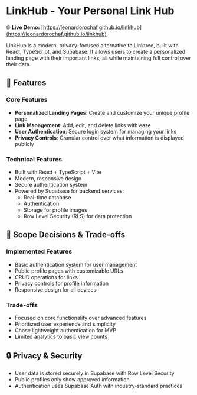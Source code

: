 # LinkHub - Your Personal Link Hub

🌐 **Live Demo:** [https://leonardorochaf.github.io/linkhub](https://leonardorochaf.github.io/linkhub)

LinkHub is a modern, privacy-focused alternative to Linktree, built with React, TypeScript, and Supabase. It allows users to create a personalized landing page with their important links, all while maintaining full control over their data.

## 🌟 Features

### Core Features

- **Personalized Landing Pages**: Create and customize your unique profile page
- **Link Management**: Add, edit, and delete links with ease
- **User Authentication**: Secure login system for managing your links
- **Privacy Controls**: Granular control over what information is displayed publicly

### Technical Features

- Built with React + TypeScript + Vite
- Modern, responsive design
- Secure authentication system
- Powered by Supabase for backend services:
  - Real-time database
  - Authentication
  - Storage for profile images
  - Row Level Security (RLS) for data protection

## 📝 Scope Decisions & Trade-offs

### Implemented Features

- Basic authentication system for user management
- Public profile pages with customizable URLs
- CRUD operations for links
- Privacy controls for profile information
- Responsive design for all devices

### Trade-offs

- Focused on core functionality over advanced features
- Prioritized user experience and simplicity
- Chose lightweight authentication for MVP
- Limited analytics to basic view counts

## 🔒 Privacy & Security

- User data is stored securely in Supabase with Row Level Security
- Public profiles only show approved information
- Authentication uses Supabase Auth with industry-standard practices
